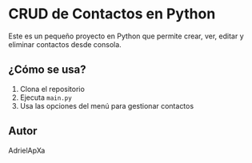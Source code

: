 # CRUD de Contactos en Python

Este es un pequeño proyecto en Python que permite crear, ver, editar y eliminar contactos desde consola.

## ¿Cómo se usa?

1. Clona el repositorio
2. Ejecuta `main.py`
3. Usa las opciones del menú para gestionar contactos

## Autor

AdrielApXa
